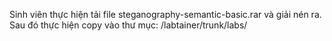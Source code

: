 Sinh viên thực hiện tải file steganography-semantic-basic.rar và giải nén ra. Sau đó thực hiện copy vào thư mục: /labtainer/trunk/labs/
